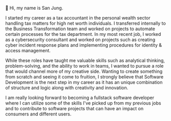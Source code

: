 👋  Hi, my name is San Jung. 

I started my career as a tax accountant in the personal wealth sector handling tax matters for high net worth individuals. 
I transferred internally to the Business Transformation team and worked on projects to automate certain processes for the tax department.
In my most recent job, I worked as a cybersecurity consultant and worked on projects such as creating cyber incident response plans and implementing procedures for identity & access management. 


While these roles have taught me valuable skills such as analytical thinking, problem-solving, and the ability to work in teams, I wanted to pursue a role that would channel more of my creative side.
Wanting to create something from scratch and seeing it come to fruition, I strongly believe that Software Development is the next step in my career as it has an unique combination of structure and logic along with creativity and innovation.  


I am really looking forward to becoming a fullstack software developer where I can utilize some of the skills I've picked up from my previous jobs and to contribute to software projects that can have an impact on consumers and different users.  
